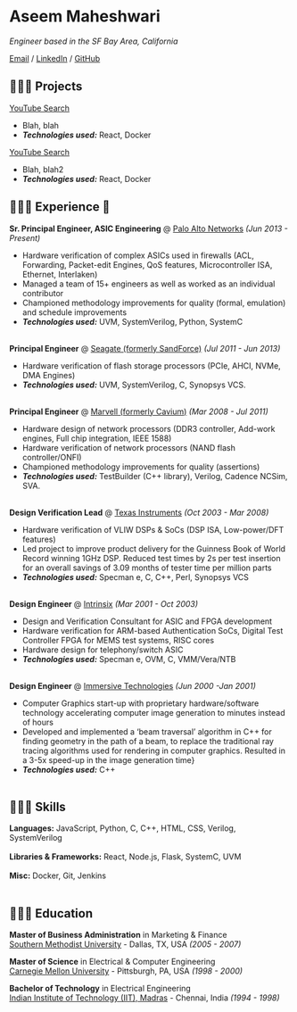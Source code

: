 # Aseem Maheshwari

_Engineer based in the SF Bay Area, California_ <br>
<!-- Hat Tip: Carolyn Stransky,  https://workwithcarolyn.com/blog/digital-cv-guide -->

[Email](mailto:aseemm+github@gmail.com) / [LinkedIn](https://www.linkedin.com/in/aseemm/) / [GitHub](https://github.com/aseemm/)

## 👩🏼‍💻 Projects

[YouTube Search]()<br>
  - Blah, blah<br>
  - **_Technologies used:_** React, Docker<br>

[YouTube Search]()<br>
  - Blah, blah2<br>
  - **_Technologies used:_** React, Docker<br>

## 👩🏼‍💻 Experience :man:

**Sr. Principal Engineer, ASIC Engineering** @ [Palo Alto Networks](https://www.paloaltonetworks.com) _(Jun 2013 - Present)_ <br>
  - Hardware verification of complex ASICs used in firewalls (ACL, Forwarding, Packet-edit Engines, QoS features, Microcontroller ISA, Ethernet, Interlaken)
  - Managed a team of 15+ engineers as well as worked as an individual contributor
  - Championed methodology improvements for quality (formal, emulation) and schedule improvements
  - **_Technologies used:_** UVM, SystemVerilog, Python, SystemC
  <br><br>

**Principal Engineer** @ [Seagate (formerly SandForce)](https://www.seagate.com) _(Jul 2011 - Jun 2013)_ <br>
  - Hardware verification of flash storage processors (PCIe, AHCI, NVMe, DMA Engines)
  - **_Technologies used:_** UVM, SystemVerilog, C, Synopsys VCS.
  <br><br>

**Principal Engineer** @ [Marvell (formerly Cavium)](https://www.marvell.com) _(Mar 2008 - Jul 2011)_ <br>
  - Hardware design of network processors (DDR3 controller, Add-work engines, Full chip integration, IEEE 1588)
  - Hardware verification of network processors (NAND flash controller/ONFI)
  - Championed methodology improvements for quality (assertions)
  - **_Technologies used:_** TestBuilder (C++ library), Verilog, Cadence NCSim, SVA.
  <br><br>

**Design Verification Lead** @ [Texas Instruments](https://www.ti.com) _(Oct 2003 - Mar 2008)_ <br>
  - Hardware verification of VLIW DSPs & SoCs (DSP ISA, Low-power/DFT features)
  - Led project to improve product delivery for the Guinness Book of World Record winning 1GHz DSP. Reduced test times by 2s per test insertion for an overall savings of 3.09 months of tester time per million parts
  - **_Technologies used:_** Specman e, C, C++, Perl, Synopsys VCS
  <br><br>

**Design Engineer** @ [Intrinsix](https://www.intrinsix.com) _(Mar 2001 - Oct 2003)_ <br>
  - Design and Verification Consultant for ASIC and FPGA development
  - Hardware verification for ARM-based Authentication SoCs, Digital Test Controller FPGA for MEMS test systems, RISC cores
  - Hardware design for telephony/switch ASIC
  - **_Technologies used:_** Specman e, OVM, C, VMM/Vera/NTB
  <br><br>

**Design Engineer** @ [Immersive Technologies]() _(Jun 2000 -Jan 2001)_ <br>
  - Computer Graphics start-up with proprietary hardware/software technology accelerating computer image generation to minutes instead of hours
  - Developed and implemented a ‘beam traversal’ algorithm in C++ for finding geometry in the path of a beam, to replace the traditional ray tracing algorithms used for rendering in computer graphics. Resulted in a 3-5x speed-up in the image generation time}
  - **_Technologies used:_** C++
  <br><br>


## 👩🏼‍🎓 Skills

**Languages:** JavaScript, Python, C, C++, HTML, CSS, Verilog, SystemVerilog<br><br>
**Libraries & Frameworks:** React, Node.js, Flask, SystemC, UVM<br><br>
**Misc:** Docker, Git, Jenkins<br><br>


## 👩🏼‍🎓 Education

**Master of Business Administration** in Marketing & Finance<br>
[Southern Methodist University](https://www.smu.edu/) - Dallas, TX, USA _(2005 - 2007)_

**Master of Science** in Electrical & Computer Engineering<br>
[Carnegie Mellon University](https://www.cmu.edu/) - Pittsburgh, PA, USA _(1998 - 2000)_

**Bachelor of Technology** in Electrical Engineering<br>
[Indian Institute of Technology (IIT), Madras](https://www.iitm.ac.in/) - Chennai, India _(1994 - 1998)_

